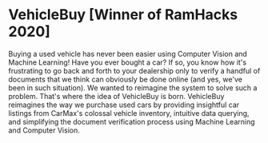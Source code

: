 # VehicleBuy [Winner of RamHacks 2020]
Buying a used vehicle has never been easier using Computer Vision and Machine Learning!
Have you ever bought a car? If so, you know how it's frustrating to go back and forth to your dealership only to verify a handful of documents that we think can obviously be done online (and yes, we've been in such situation). We wanted to reimagine the system to solve such a problem. That's where the idea of VehicleBuy is born.
VehicleBuy reimagines the way we purchase used cars by providing insightful car listings from CarMax's colossal vehicle inventory, intuitive data querying, and simplifying the document verification process using Machine Learning and Computer Vision.
